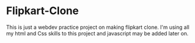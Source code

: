 # Flipkart-Clone
This is just a webdev practice project on making flipkart clone. I'm using all my html and Css skills to this project and javascript may be added later on.
